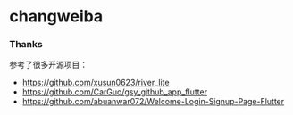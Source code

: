 # changweiba

### Thanks
参考了很多开源项目：
- https://github.com/xusun0623/river_lite
- https://github.com/CarGuo/gsy_github_app_flutter
- https://github.com/abuanwar072/Welcome-Login-Signup-Page-Flutter